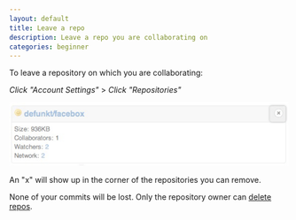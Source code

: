 ```yaml
---
layout: default
title: Leave a repo
description: Leave a repo you are collaborating on
categories: beginner
---
```


To leave a repository on which you are collaborating:

_Click "Account Settings"_ > _Click "Repositories"_

![](/images/remove_repo.png)

An "x" will show up in the corner of the repositories you can remove.

None of your commits will be lost. Only the repository owner can [delete repos](/deleting-a-repo/).
